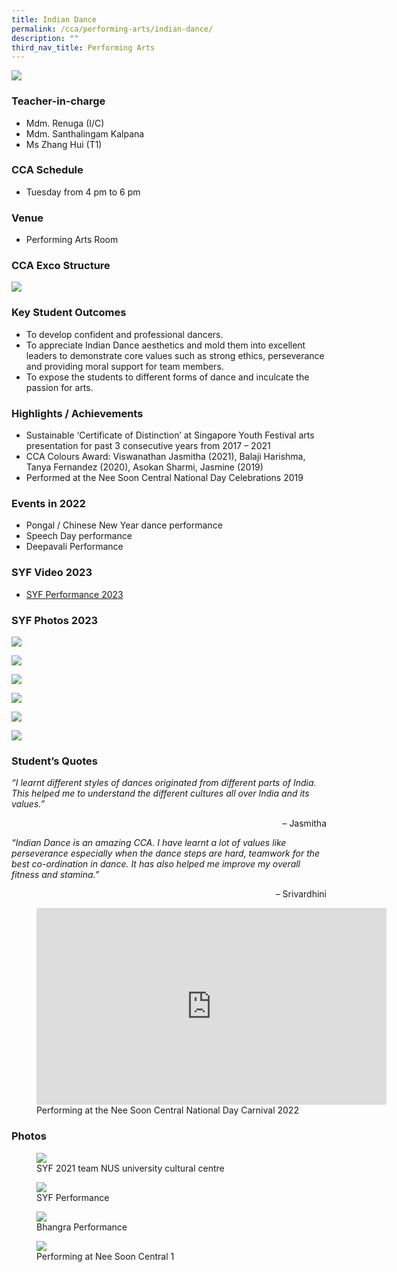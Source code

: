 ```yaml
---
title: Indian Dance
permalink: /cca/performing-arts/indian-dance/
description: ""
third_nav_title: Performing Arts
---
```

![](/images/StudDevelopment/CCAs/PerformingArts/IndianDance/indian%20dance_2023.JPG)


### Teacher-in-charge	
* Mdm. Renuga (I/C)
* Mdm. Santhalingam Kalpana
* Ms Zhang Hui (T1)

### CCA Schedule
* Tuesday from 4 pm to 6 pm

### Venue
* Performing Arts Room

### CCA Exco Structure
![](/images/StudDevelopment/CCAs/PerformingArts/IndianDance/IndianDance_EXCO.jpg)

### Key Student Outcomes

* To develop confident and professional dancers.
* To appreciate Indian Dance aesthetics and mold them into excellent leaders to demonstrate core values such as strong ethics, perseverance and providing moral support for team members.
* To expose the students to different forms of dance and inculcate the passion for arts.

### Highlights / Achievements

* Sustainable ‘Certificate of Distinction’ at Singapore Youth Festival arts presentation for past 3 consecutive years from 2017 – 2021
* CCA Colours Award: Viswanathan Jasmitha (2021), Balaji Harishma, Tanya Fernandez (2020), Asokan Sharmi, Jasmine (2019)
* Performed at the Nee Soon Central National Day Celebrations 2019

### Events in 2022

* Pongal / Chinese New Year dance performance
* Speech Day performance
* Deepavali Performance

### SYF Video 2023

* [SYF Performance 2023](https://youtu.be/qvN-rQqY4E0)

### SYF Photos 2023
![](/images/StudDevelopment/CCAs/PerformingArts/IndianDance/syf1-2023.png)

![](/images/StudDevelopment/CCAs/PerformingArts/IndianDance/syf2-2023.png)

![](/images/StudDevelopment/CCAs/PerformingArts/IndianDance/syf3-2023.png)

![](/images/StudDevelopment/CCAs/PerformingArts/IndianDance/syf4-2023.png)

![](/images/StudDevelopment/CCAs/PerformingArts/IndianDance/syf5-2023.png)

![](/images/StudDevelopment/CCAs/PerformingArts/IndianDance/syf6-2023.png)


### Student’s Quotes

*“I learnt different styles of dances originated from different parts of India. This helped me to understand the different cultures all over India and its values.”*

<div style="text-align:right">– Jasmitha</div>

*“Indian Dance is an amazing CCA. I have learnt a lot of values like perseverance especially when the dance steps are hard, teamwork for the best co-ordination in dance. It has also helped me improve my overall fitness and stamina.”*

<div style="text-align:right">– Srivardhini</div>

<figure><iframe width="560" height="315" src="https://www.youtube.com/embed/SISnDbEv5Qg" title="YouTube video player" frameborder="0" allow="accelerometer; autoplay; clipboard-write; encrypted-media; gyroscope; picture-in-picture; web-share" allowfullscreen=""></iframe><figcaption>Performing at the Nee Soon Central National Day Carnival 2022</figcaption></figure>



### Photos

<figure><img src="/images/StudDevelopment/CCAs/PerformingArts/IndianDance/IndianDance5.jpg"><figcaption>SYF 2021 team NUS university cultural centre</figcaption></figure>

<figure><img src="/images/StudDevelopment/CCAs/PerformingArts/IndianDance/IndianDance6.jpg"><figcaption>SYF Performance</figcaption></figure>

<figure><img src="/images/StudDevelopment/CCAs/PerformingArts/IndianDance/IndianDance7.jpg"><figcaption>Bhangra Performance</figcaption></figure>

<figure><img src="/images/StudDevelopment/CCAs/PerformingArts/IndianDance/IndianDance8.jpg"><figcaption>Performing at Nee Soon Central 1</figcaption></figure>